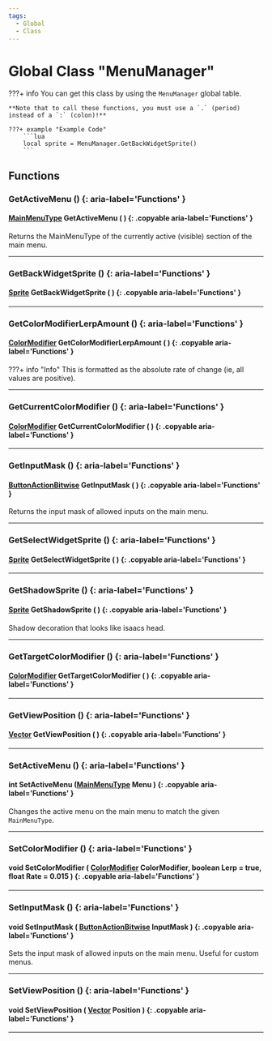 ```yaml
---
tags:
  - Global
  - Class
---
```

# Global Class "MenuManager"

???+ info
    You can get this class by using the `MenuManager` global table.

    **Note that to call these functions, you must use a `.` (period) instead of a `:` (colon)!**
    
    ???+ example "Example Code"
        ```lua
        local sprite = MenuManager.GetBackWidgetSprite()
        ```

## Functions

### GetActiveMenu () {: aria-label='Functions' }
#### [MainMenuType](../enums/MainMenuType.md) GetActiveMenu ( ) {: .copyable aria-label='Functions' }
Returns the MainMenuType of the currently active (visible) section of the main menu.

___
### GetBackWidgetSprite () {: aria-label='Functions' }
#### [Sprite](../Sprite.md) GetBackWidgetSprite ( ) {: .copyable aria-label='Functions' }

___
### GetColorModifierLerpAmount () {: aria-label='Functions' }
#### [ColorModifier](../ColorModifier.md) GetColorModifierLerpAmount ( ) {: .copyable aria-label='Functions' }

???+ info "Info"
    This is formatted as the absolute rate of change (ie, all values are positive).

___
### GetCurrentColorModifier () {: aria-label='Functions' }
#### [ColorModifier](../ColorModifier.md) GetCurrentColorModifier ( ) {: .copyable aria-label='Functions' }

___
### GetInputMask () {: aria-label='Functions' }
#### [ButtonActionBitwise](../enums/ButtonActionBitwise.md) GetInputMask ( ) {: .copyable aria-label='Functions' }
Returns the input mask of allowed inputs on the main menu.

___
### GetSelectWidgetSprite () {: aria-label='Functions' }
#### [Sprite](../Sprite.md) GetSelectWidgetSprite ( ) {: .copyable aria-label='Functions' }

___
### GetShadowSprite () {: aria-label='Functions' }
#### [Sprite](../Sprite.md) GetShadowSprite ( ) {: .copyable aria-label='Functions' }
Shadow decoration that looks like isaacs head.

___
### GetTargetColorModifier () {: aria-label='Functions' }
#### [ColorModifier](../ColorModifier.md) GetTargetColorModifier ( ) {: .copyable aria-label='Functions' }

___
### GetViewPosition () {: aria-label='Functions' }
#### [Vector](../Vector.md) GetViewPosition ( ) {: .copyable aria-label='Functions' }

___
### SetActiveMenu () {: aria-label='Functions' }
#### int SetActiveMenu ([MainMenuType](../enums/MainMenuType.md) Menu ) {: .copyable aria-label='Functions' }
Changes the active menu on the main menu to match the given `MainMenuType`.

___
### SetColorModifier () {: aria-label='Functions' }
#### void SetColorModifier ( [ColorModifier](../ColorModifier.md) ColorModifier, boolean Lerp = true, float Rate = 0.015 ) {: .copyable aria-label='Functions' }

___
### SetInputMask () {: aria-label='Functions' }
#### void SetInputMask ( [ButtonActionBitwise](../enums/ButtonActionBitwise.md) InputMask ) {: .copyable aria-label='Functions' }
Sets the input mask of allowed inputs on the main menu. Useful for custom menus.

___
### SetViewPosition () {: aria-label='Functions' }
#### void SetViewPosition ( [Vector](../Vector.md) Position ) {: .copyable aria-label='Functions' }

___
